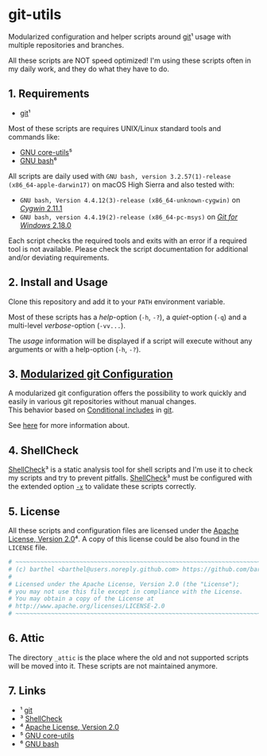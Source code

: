 # git-utils

Modularized configuration and helper scripts around [git][git]¹ usage with multiple repositories and branches.

All these scripts are NOT speed optimized!
I'm using these scripts often in my daily work, and they do what they have to do.

## 1. Requirements

* [git][git]¹

Most of these scripts are requires UNIX/Linux standard tools and commands like:

* [GNU core-utils][core-utils]⁵
* [GNU bash][bash]⁶

All scripts are daily used with `GNU bash, version 3.2.57(1)-release (x86_64-apple-darwin17)` on macOS High Sierra and also tested with:

* `GNU bash, Version 4.4.12(3)-release (x86_64-unknown-cygwin)` on [_Cygwin_ 2.11.1][cygwin]
* `GNU bash, version 4.4.19(2)-release (x86_64-pc-msys)` on [_Git for Windows_ 2.18.0][git-bash]

Each script checks the required tools and exits with an error if a required tool is not available.
Please check the script documentation for additional and/or deviating requirements.

## 2. Install and Usage

Clone this repository and add it to your `PATH` environment variable.

Most of these scripts has a _help_-option (`-h`, `-?`), a _quiet_-option (`-q`) and a multi-level _verbose_-option (`-vv...`).

The _usage_ information will be displayed if a script will execute without any arguments or with a help-option (`-h`, `-?`).

## 3. [Modularized git Configuration](./doc/gitconfig.md "doc/gitconfig.md")

A modularized git configuration offers the possibility to work quickly and easily in various git repositories without manual changes. \
This behavior based on [Conditional includes](git-conditional-includes) in [git](git).

See [here](./doc/gitconfig.md "doc/gitconfig.md") for more information about.
## 4. ShellCheck

[ShellCheck][shellcheck]³ is a static analysis tool for shell scripts and I'm use it to check my scripts and try to prevent pitfalls.
[ShellCheck][shellcheck]³ must be configured with the extended option [`-x`][SC1091] to validate these scripts correctly.

## 5. License

All these scripts and configuration files are licensed under the [Apache License, Version 2.0][apl]⁴.
A copy of this license could be also found in the `LICENSE` file.

```bash
# ~~~~~~~~~~~~~~~~~~~~~~~~~~~~~~~~~~~~~~~~~~~~~~~~~~~~~~~~~~~~~~~~~~~~~~~~~
# (c) barthel <barthel@users.noreply.github.com> https://github.com/barthel
#
# Licensed under the Apache License, Version 2.0 (the "License");
# you may not use this file except in compliance with the License.
# You may obtain a copy of the License at
# http://www.apache.org/licenses/LICENSE-2.0
# ~~~~~~~~~~~~~~~~~~~~~~~~~~~~~~~~~~~~~~~~~~~~~~~~~~~~~~~~~~~~~~~~~~~~~~~~~
```

## 6. Attic

The directory `_attic` is the place where the old and not supported scripts will be moved into it. These scripts are not maintained anymore.

## 7. Links

[//]: # "https://unicode-table.com/en/blocks/superscripts-and-subscripts - ¹ ² ³ ⁴ ⁵ ⁶ "

* ¹ [git][git]
* ³ [ShellCheck][shellcheck]
* ⁴ [Apache License, Version 2.0][apl]
* ⁵ [GNU core-utils][core-utils]
* ⁶ [GNU bash][bash]

[git]:https://git-scm.com/
[shellcheck]:https://www.shellcheck.net
[SC1091]:https://github.com/koalaman/shellcheck/wiki/SC1091
[apl]:http://www.apache.org/licenses/LICENSE-2.0
[core-utils]:https://www.gnu.org/software/coreutils/manual/coreutils.html
[bash]:https://www.gnu.org/software/bash/bash.html
[git-bash]:https://git-scm.com/download/win
[cygwin]:https://cygwin.com/install.html
